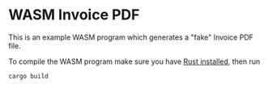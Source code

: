 # WASM Invoice PDF

This is an example WASM program which generates a "fake" Invoice PDF file.

To compile the WASM program make sure you have [Rust installed](https://www.rust-lang.org/tools/install), then run

```
cargo build
```
